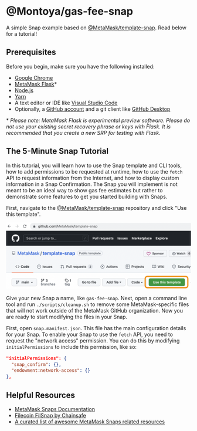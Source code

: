 # @Montoya/gas-fee-snap

A simple Snap example based on [@MetaMask/template-snap](https://github.com/MetaMask/template-snap). Read below for a tutorial!

## Prerequisites

Before you begin, make sure you have the following installed: 

* [Google Chrome](https://www.google.com/chrome/) 
* [MetaMask Flask](https://metamask.io/flask/)\* 
* [Node.js](https://nodejs.org/) 
* [Yarn](https://yarnpkg.com/)
* A text editor or IDE like [Visual Studio Code](https://code.visualstudio.com/)
* Optionally, a [GitHub account](https://github.com/) and a git client like [GitHub Desktop](https://desktop.github.com/)

\* *Please note: MetaMask Flask is experimental preview software. Please do not use your existing secret recovery phrase or keys with Flask. It is recommended that you create a new SRP for testing with Flask.*

## The 5-Minute Snap Tutorial

In this tutorial, you will learn how to use the Snap template and CLI tools, how to add permissions to be requested at runtime, how to use the `fetch` API to request information from the Internet, and how to display custom information in a Snap Confirmation. The Snap you will implement is not meant to be an ideal way to show gas fee estimates but rather to demonstrate some features to get you started building with Snaps.

First, navigate to the [@MetaMask/template-snap](https://github.com/MetaMask/template-snap) repository and click "Use this template".

![Use this template](tutorial-assets/tutorial-use-template.png)

Give your new Snap a name, like `gas-fee-snap`. Next, open a command line tool and run `./scripts/cleanup.sh` to remove some MetaMask-specific files that will not work outside of the MetaMask GitHub organization. Now you are ready to start modifying the files in your Snap.

First, open `snap.manifest.json`. This file has the main configuration details for your Snap. To enable your Snap to use the `fetch` API, you need to request the "network access" permission. You can do this by modifying `initialPermissions` to include this permission, like so: 

```JSON
"initialPermissions": {
  "snap_confirm": {}, 
  "endowment:network-access": {}
},
```

## Helpful Resources 

* [MetaMask Snaps Documentation](https://docs.metamask.io/guide/snaps.html)
* [Filecoin FilSnap by Chainsafe](https://github.com/ChainSafe/filsnap)
* [A curated list of awesome MetaMask Snaps related resources](https://github.com/piotr-roslaniec/awesome-metamask-snaps)